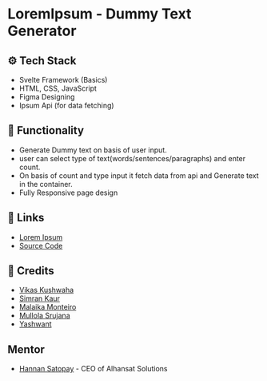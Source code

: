 # LoremIpsum - Dummy Text Generator
## ⚙️ Tech Stack
- Svelte Framework (Basics)
- HTML, CSS, JavaScript
- Figma Designing
- Ipsum Api (for data fetching)

## 🌟 Functionality
- Generate Dummy text on basis of user input.
- user can select type of text(words/sentences/paragraphs) and enter count.
- On basis of count and type input it fetch data from api and Generate text in the container.
- Fully Responsive page design

## 🔗 Links
- [Lorem Ipsum](https://vikas350.github.io/DummyTextGenerator/)
- [Source Code](https://github.com/Vikas350/DummyTextGenerator)

## 🔶 Credits
- [Vikas Kushwaha](https://www.linkedin.com/in/vikas-kushwaha-165b95204/)
- [Simran Kaur](https://www.linkedin.com/in/simran-kaur-ab517b228)
- [Malaika Monteiro](https://www.linkedin.com/in/malaika-monteiro)
- [Mullola Srujana](https://www.linkedin.com/in/mullola-srujana-ab5101219)
- [Yashwant](https://www.linkedin.com/in/yashwant-d-2043a1160)

## Mentor 
- [Hannan Satopay](https://www.linkedin.com/in/hannansatopay/) - CEO of Alhansat Solutions


